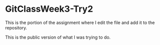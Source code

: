 # GitClassWeek3-Try2
This is the portion of the assignment where I edit the file and add it to the repository.

This is the public version of what I was trying to do.
